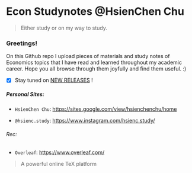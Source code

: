 # Econ Studynotes @HsienChen Chu
> Either study or on my way to study. 
### Greetings!

On this Github repo I upload pieces of materials and study notes of Economics topics that I have read and learned throughout my academic career. Hope you all browse through them joyfully and find them useful. :)

- [x] Stay tuned on [NEW RELEASES](https://github.com/hsienc/Econ/releases) ! 



##### Personal Sites:
- `HsienChen Chu`:
  https://sites.google.com/view/hsienchenchu/home

- `@hsienc.study`:
  https://www.instagram.com/hsienc.study/

###### Rec:
- `Overleaf`:  https://www.overleaf.com/
> A powerful online TeX platform

  
